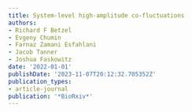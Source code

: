 ```yaml
---
title: System-level high-amplitude co-fluctuations
authors:
- Richard F Betzel
- Evgeny Chumin
- Farnaz Zamani Esfahlani
- Jacob Tanner
- Joshua Faskowitz
date: '2022-01-01'
publishDate: '2023-11-07T20:12:32.705352Z'
publication_types:
- article-journal
publication: '*BioRxiv*'
---
```

